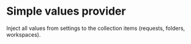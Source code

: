 ﻿# Simple values provider
Inject all values from settings to the collection items (requests, folders, workspaces).